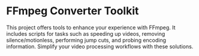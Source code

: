 # FFmpeg Converter Toolkit

This project offers tools to enhance your experience with FFmpeg. It includes scripts for tasks such as speeding up videos, removing silence/motionless, performing jump cuts, and probing encoding information. Simplify your video processing workflows with these solutions.


